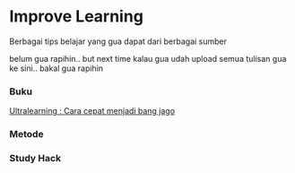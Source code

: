 # Improve Learning
Berbagai tips belajar yang gua dapat dari berbagai sumber

belum gua rapihin.. but next time kalau gua udah upload semua tulisan gua ke sini.. bakal gua rapihin

### Buku
[Ultralearning : Cara cepat menjadi bang jago](https://github.com/iansyahr/ImproveLearning/blob/main/UltraLearning.md)

### Metode

### Study Hack

